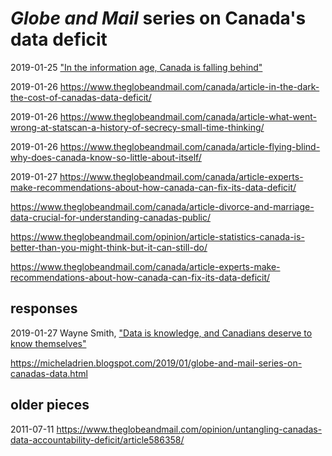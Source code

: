 # _Globe and Mail_ series on Canada's data deficit


2019-01-25
["In the information age, Canada is falling behind"](https://www.theglobeandmail.com/canada/article-in-the-information-age-canada-is-falling-behind/)

2019-01-26
https://www.theglobeandmail.com/canada/article-in-the-dark-the-cost-of-canadas-data-deficit/

2019-01-26
https://www.theglobeandmail.com/canada/article-what-went-wrong-at-statscan-a-history-of-secrecy-small-time-thinking/

2019-01-26
https://www.theglobeandmail.com/canada/article-flying-blind-why-does-canada-know-so-little-about-itself/

2019-01-27
https://www.theglobeandmail.com/canada/article-experts-make-recommendations-about-how-canada-can-fix-its-data-deficit/

https://www.theglobeandmail.com/canada/article-divorce-and-marriage-data-crucial-for-understanding-canadas-public/

https://www.theglobeandmail.com/opinion/article-statistics-canada-is-better-than-you-might-think-but-it-can-still-do/

https://www.theglobeandmail.com/canada/article-experts-make-recommendations-about-how-canada-can-fix-its-data-deficit/

## responses

2019-01-27
Wayne Smith, ["Data is knowledge, and Canadians deserve to know themselves"](https://www.theglobeandmail.com/opinion/article-data-is-knowledge-and-canadians-deserve-to-know-themselves/)


https://micheladrien.blogspot.com/2019/01/globe-and-mail-series-on-canadas-data.html


## older pieces

2011-07-11
https://www.theglobeandmail.com/opinion/untangling-canadas-data-accountability-deficit/article586358/
